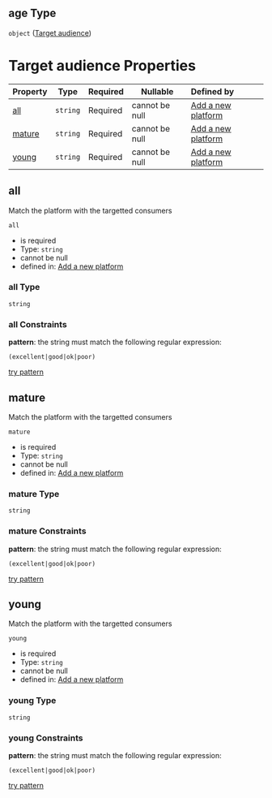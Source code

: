 ## age Type

`object` ([Target audience](add-platform-properties-target-audience.md))

# Target audience Properties

| Property          | Type     | Required | Nullable       | Defined by                                                                                                                                                                    |
| :---------------- | -------- | -------- | -------------- | :---------------------------------------------------------------------------------------------------------------------------------------------------------------------------- |
| [all](#all)       | `string` | Required | cannot be null | [Add a new platform](add-platform-properties-target-audience-properties-all.md "http&#x3A;//www.city-game-studio.com/add.platform.json#/properties/age/properties/all")       |
| [mature](#mature) | `string` | Required | cannot be null | [Add a new platform](add-platform-properties-target-audience-properties-mature.md "http&#x3A;//www.city-game-studio.com/add.platform.json#/properties/age/properties/mature") |
| [young](#young)   | `string` | Required | cannot be null | [Add a new platform](add-platform-properties-target-audience-properties-young.md "http&#x3A;//www.city-game-studio.com/add.platform.json#/properties/age/properties/young")   |

## all

Match the platform with the targetted consumers


`all`

-   is required
-   Type: `string`
-   cannot be null
-   defined in: [Add a new platform](add-platform-properties-target-audience-properties-all.md "http&#x3A;//www.city-game-studio.com/add.platform.json#/properties/age/properties/all")

### all Type

`string`

### all Constraints

**pattern**: the string must match the following regular expression: 

```regexp
(excellent|good|ok|poor)
```

[try pattern](https://regexr.com/?expression=(excellent%7Cgood%7Cok%7Cpoor) "try regular expression with regexr.com")

## mature

Match the platform with the targetted consumers


`mature`

-   is required
-   Type: `string`
-   cannot be null
-   defined in: [Add a new platform](add-platform-properties-target-audience-properties-mature.md "http&#x3A;//www.city-game-studio.com/add.platform.json#/properties/age/properties/mature")

### mature Type

`string`

### mature Constraints

**pattern**: the string must match the following regular expression: 

```regexp
(excellent|good|ok|poor)
```

[try pattern](https://regexr.com/?expression=(excellent%7Cgood%7Cok%7Cpoor) "try regular expression with regexr.com")

## young

Match the platform with the targetted consumers


`young`

-   is required
-   Type: `string`
-   cannot be null
-   defined in: [Add a new platform](add-platform-properties-target-audience-properties-young.md "http&#x3A;//www.city-game-studio.com/add.platform.json#/properties/age/properties/young")

### young Type

`string`

### young Constraints

**pattern**: the string must match the following regular expression: 

```regexp
(excellent|good|ok|poor)
```

[try pattern](https://regexr.com/?expression=(excellent%7Cgood%7Cok%7Cpoor) "try regular expression with regexr.com")
